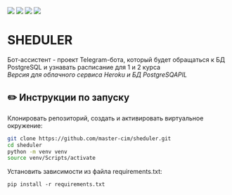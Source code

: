 ![](https://img.shields.io/badge/Python-3.7.5-green) 
![](https://img.shields.io/badge/Telegram-xx-blue) 
![](https://img.shields.io/badge/Heroku-zz-red) 
![](https://img.shields.io/badge/PostgreSql-2.9.3-yellow) 


# SHEDULER
Бот-ассистент - проект Telegram-бота, который будет обращаться к  БД PostgreSQL и узнавать расписание для 1 и 2 курса  
_Версия для облачного сервиса Heroku и БД PostgreSQAPIL_

## :pencil2: Инструкции по запуску

Клонировать репозиторий, создать и активировать виртуальное окружение:

```sh
git clone https://github.com/master-cim/sheduler.git
cd sheduler
python -m venv venv
source venv/Scripts/activate
```

Установить зависимости из файла requirements.txt:
```
pip install -r requirements.txt
```